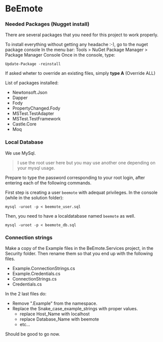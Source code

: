 # BeEmote

### Needed Packages (Nugget install)

There are several packages that you need for this project to work properly.

To install everything without getting any headache :-), go to the nuget package console
In the menu bar: Tools > NuGet Package Manager > Package Manager Console
Once in the console, type:

    Update-Package -reinstall

If asked wheter to override an existing files, simply **type A** (Override ALL)

List of packages installed:
- Newtonsoft.Json
- Dapper
- Fody
- PropertyChanged.Fody
- MSTest.TestAdapter
- MSTest.TestFramework
- Castle.Core
- Moq

### Local Database

We use MySql.

> I use the root user here but you may use another one depending on your mysql usage.

Prepare to type the password corresponding to your root login, after entering each of the following commands.

First step is creating a user `beemote` with adequat privileges.
In the console (while in the solution folder):

    mysql -uroot -p < beemote_user.sql

Then, you need to have a localdatabase named `beemote` as well.
    
    mysql -uroot -p < beemote_db.sql


### Connection strings

Make a copy of the Example files in the BeEmote.Services project, in the Security folder.
Then rename them so that you end up with the following files.
- Example.ConnectionStrings.cs
- Example.Credentials.cs
- ConnectionStrings.cs
- Credentials.cs

In the 2 last files do:
- Remove ".Example" from the namespace.
- Replace the Snake_case_example_strings with proper values.
    - replace Host_Name with localhost
    - replace Database_Name with beemote
    - etc...

Should be good to go now.

